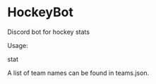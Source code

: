 # HockeyBot
Discord bot for hockey stats


Usage:

stat <team name> <player name>
  
A list of team names can be found in teams.json.

   

